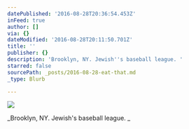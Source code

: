 ```yaml
---
datePublished: '2016-08-28T20:36:54.453Z'
inFeed: true
author: []
via: {}
dateModified: '2016-08-28T20:11:50.701Z'
title: ''
publisher: {}
description: 'Brooklyn, NY. Jewish''s baseball league. '
starred: false
sourcePath: _posts/2016-08-28-eat-that.md
_type: Blurb

---
```

![](https://the-grid-user-content.s3-us-west-2.amazonaws.com/2d97b7c0-23ae-4119-bc11-dd00fe3e00bc.jpg)

_Brooklyn, NY. Jewish's baseball league. _